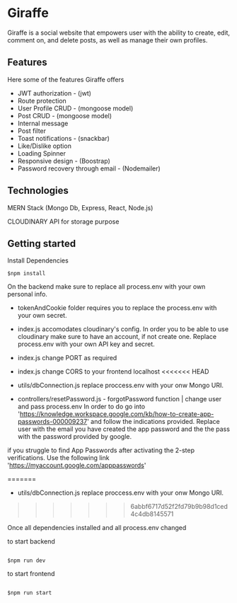 # Giraffe 

 Giraffe is a social website that empowers user with the ability to create, edit, comment on, and delete posts, as well as manage their own profiles.

 ## Features 

 Here some of the features Giraffe offers 

 * JWT authorization - (jwt)
 * Route protection 
 * User Profile CRUD - (mongoose model)
 * Post CRUD - (mongoose model)
 * Internal message
 * Post filter 
 * Toast notifications - (snackbar)
 * Like/Dislike option
 * Loading Spinner 
 * Responsive design - (Boostrap)
 * Password recovery through email - (Nodemailer)

 ## Technologies 

 MERN Stack (Mongo Db, Express, React, Node.js)

 CLOUDINARY API for storage purpose

 ## Getting started 

 Install Dependencies 

 ```
 $npm install 
 ```

 On the backend make sure to replace all process.env with your own personal info. 

* tokenAndCookie folder requires you to replace the process.env with your own secret. 

* index.js accomodates cloudinary's config. In order you to be able to use cloudinary 
make sure to have an account, if not create one. Replace process.env with your own API key 
and secret. 

* index.js change PORT as required

* index.js change CORS to your frontend localhost
<<<<<<< HEAD

* utils/dbConnection.js replace proccess.env with your onw Mongo URI. 

* controllers/resetPassword.js - forgotPassword function  | change user and pass process.env 
In order to do go into 'https://knowledge.workspace.google.com/kb/how-to-create-app-passwords-000009237'
and follow the indications provided. Replace user with the email you have created the app password and the 
the pass with the password provided by google. 

if you struggle to find App Passwords after activating the 2-step verifications. Use the following link 
'https://myaccount.google.com/apppasswords'

=======

* utils/dbConnection.js replace proccess.env with your onw Mongo URI. 
>>>>>>> 6abbf6717d52f2fd79b9b98d1ced4c4db8145571

Once all dependencies installed and all process.env changed 

to start backend

```

$npm run dev 
```

to start frontend

```

$npm run start
```







